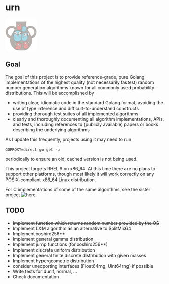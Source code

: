 # urn
![image](urn_small.png)

## Goal
The goal of this project is to provide reference-grade, pure Golang implementations of the highest quality (not necessarily fastest) random number generation algorithms known for all commonly used probability distributions. This will be accomplished by
* writing clear, idiomatic code in the standard Golang format, avoiding the use of type inference and difficult-to-understand constructs
* providing thorough test suites of all implemented algorithms
* clearly and thoroughly documenting all algorithm implementations, APIs, and tests, including references to (publicly available) papers or books describing the underlying algorithms

As I update this frequently, projects using it may need to run
```
GOPROXY=direct go get -u
```
periodically to ensure an old, cached version is not being used.

This project targets RHEL 9 on x86_64. At this time there are no plans to support other platforms, though most likely it will work correctly on any POSIX-compliant x86_64 Linux distribution.

For C implementations of some of the same algorithms, see the sister project ![here](https://github.com/kmazza2/crng).

## TODO
* ~~Implement function which returns random number provided by the OS~~
* Implement LXM algorithm as an alternative to SplitMix64
* ~~Implement xoshiro256**~~
* Implement general gamma distribution
* Implement jump functions (for xoshiro256**)
* Implement discrete uniform distribution
* Implement general finite discrete distribution with given masses
* Implement hypergeometric distribution
* consider unexporting interfaces (Float64rng, Uint64rng) if possible
* Write tests for dunif, normal, ...
* Check documentation
